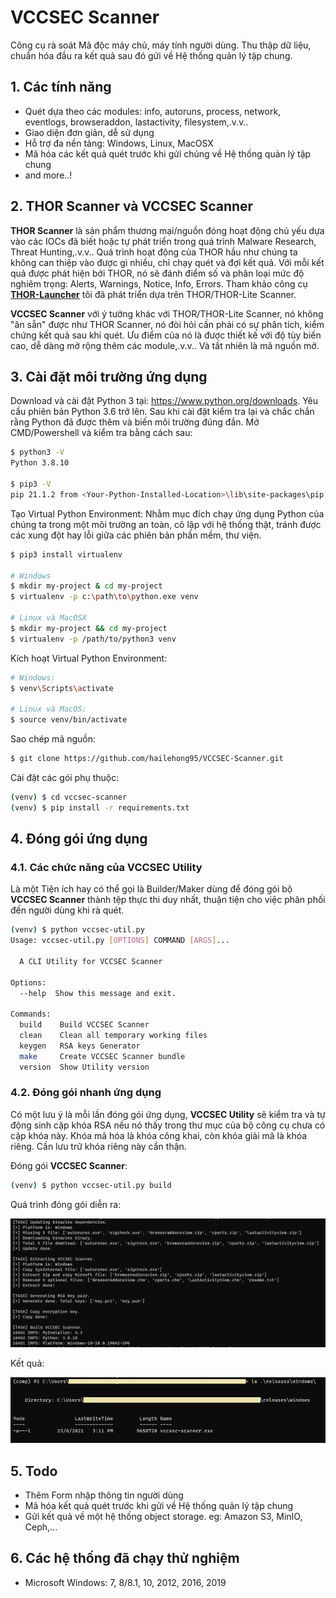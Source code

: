 
# VCCSEC Scanner

Công cụ rà soát Mã độc máy chủ, máy tính người dùng. Thu thập dữ liệu, chuẩn hóa đầu ra kết quả sau đó gửi về Hệ thống quản lý tập chung.


## 1. Các tính năng

- Quét dựa theo các modules: info, autoruns, process, network, eventlogs, browseraddon, lastactivity, filesystem,.v.v..
- Giao diện đơn giản, dễ sử dụng
- Hỗ trợ đa nền tảng: Windows, Linux, MacOSX
- Mã hóa các kết quả quét trước khi gửi chúng về Hệ thống quản lý tập chung
- and more..!


## 2. THOR Scanner và VCCSEC Scanner

**THOR Scanner** là sản phẩm thương mại/nguồn đóng hoạt động chủ yếu dựa vào các IOCs đã biết hoặc tự phát triển trong quá trình Malware Research, Threat Hunting,.v.v.. Quá trình hoạt động của THOR hầu như chúng ta không can thiệp vào được gì nhiều, chỉ chạy quét và đợi kết quả. Với mỗi kết quả được phát hiện bởi THOR, nó sẽ đánh điểm số và phân loại mức độ nghiêm trọng: Alerts, Warnings, Notice, Info, Errors. Tham khảo công cụ **[THOR-Launcher](https://github.com/hailehong95/THOR-Launcher)** tôi đã phát triển dựa trên THOR/THOR-Lite Scanner.

**VCCSEC Scanner** với ý tưởng khác với THOR/THOR-Lite Scanner, nó không "ăn sẵn" được như THOR Scanner, nó đòi hỏi cần phải có sự phân tích, kiểm chứng kết quả sau khi quét. Ưu điểm của nó là được thiết kế với độ tùy biến cao, dễ dàng mở rộng thêm các module,.v.v.. Và tất nhiên là mã nguồn mở.


## 3. Cài đặt môi trường ứng dụng
Download và cài đặt Python 3 tại: https://www.python.org/downloads. Yêu cầu phiên bản Python 3.6 trở lên. Sau khi cài đặt kiểm tra lại và chắc chắn rằng Python đã được thêm và biến môi trường đúng đắn. Mở CMD/Powershell và kiểm tra bằng cách sau:

```bash
$ python3 -V
Python 3.8.10

$ pip3 -V
pip 21.1.2 from <Your-Python-Installed-Location>\lib\site-packages\pip (python 3.8)
```

Tạo Virtual Python Environment: Nhằm mục đích chạy ứng dụng Python của chúng ta trong một môi trường an toàn, cô lập với hệ thống thật, tránh được các xung đột hay lỗi giữa các phiên bản phần mềm, thư viện.

```bash
$ pip3 install virtualenv

# Windows
$ mkdir my-project & cd my-project
$ virtualenv -p c:\path\to\python.exe venv

# Linux và MacOSX
$ mkdir my-project && cd my-project
$ virtualenv -p /path/to/python3 venv
```

Kích hoạt Virtual Python Environment:
```bash
# Windows:
$ venv\Scripts\activate

# Linux và MacOS:
$ source venv/bin/activate
```

Sao chép mã nguồn:
```bash
$ git clone https://github.com/hailehong95/VCCSEC-Scanner.git
```

Cài đặt các gói phụ thuộc:
```bash
(venv) $ cd vccsec-scanner
(venv) $ pip install -r requirements.txt
```

## 4. Đóng gói ứng dụng

### 4.1. Các chức năng của VCCSEC Utility

Là một Tiện ích hay có thể gọi là Builder/Maker dùng để đóng gói bộ **VCCSEC Scanner** thành tệp thực thi duy nhất, thuận tiện cho việc phân phối đến người dùng khi rà quét.
```bash
(venv) $ python vccsec-util.py
Usage: vccsec-util.py [OPTIONS] COMMAND [ARGS]...

  A CLI Utility for VCCSEC Scanner

Options:
  --help  Show this message and exit.

Commands:
  build    Build VCCSEC Scanner
  clean    Clean all temporary working files
  keygen   RSA keys Generator
  make     Create VCCSEC Scanner bundle
  version  Show Utility version
```

### 4.2. Đóng gói nhanh ứng dụng

Có một lưu ý là mỗi lần đóng gói ứng dụng, **VCCSEC Utility** sẽ kiểm tra và tự động sinh cặp khóa RSA nếu nó thấy trong thư mục của bộ công cụ chưa có cặp khóa này. Khóa mã hóa là khóa công khai, còn khóa giải mã là khóa riêng. Cần lưu trữ khóa riêng này cẩn thận.


Đóng gói **VCCSEC Scanner**:

```bash
(venv) $ python vccsec-util.py build
```

Quá trình đóng gói diễn ra:

![image info](./assets/build.png)


Kết quả:

![image info](./assets/result.png)


## 5. Todo
- Thêm Form nhập thông tin người dùng
- Mã hóa kết quả quét trước khi gửi về Hệ thống quản lý tập chung
- Gửi kết quả về một hệ thống object storage. eg: Amazon S3, MinIO, Ceph,...


## 6. Các hệ thống đã chạy thử nghiệm

- Microsoft Windows: 7, 8/8.1, 10, 2012, 2016, 2019
